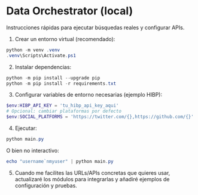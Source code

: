 # Data Orchestrator (local)

Instrucciones rápidas para ejecutar búsquedas reales y configurar APIs.

1) Crear un entorno virtual (recomendado):

```powershell
python -m venv .venv
.venv\Scripts\Activate.ps1
```

2) Instalar dependencias:

```powershell
python -m pip install --upgrade pip
python -m pip install -r requirements.txt
```

3) Configurar variables de entorno necesarias (ejemplo HIBP):

```powershell
$env:HIBP_API_KEY = 'tu_hibp_api_key_aqui'
# Opcional: cambiar plataformas por defecto
$env:SOCIAL_PLATFORMS = 'https://twitter.com/{},https://github.com/{}'
```

4) Ejecutar:

```powershell
python main.py
```

O bien no interactivo:

```powershell
echo "username`nmyuser" | python main.py
```

5) Cuando me facilites las URLs/APIs concretas que quieres usar, actualizaré los módulos para integrarlas y añadiré ejemplos de configuración y pruebas.
